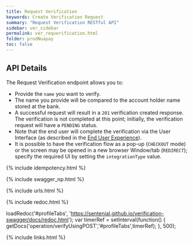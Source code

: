 ```yaml
---
title: Request Verification
keywords: Create Verification Request
summary: "Request Verification RESTful API"
sidebar: ver_sidebar
permalink: ver_reqverification.html
folder: prodNuapay
toc: false
---
```


## API Details

The Request Verification endpoint allows you to:

* Provide the `name` you want to verify.
* The name you provide will be compared to the account holder name stored at the bank.
* A successful request will result in a `201` verification created response. The verification is not completed at this point; initially, the verification request will have a `PENDING` status.
* Note that the end user will complete the verification via the User Interface (as described in the [End User Experience](ver_psujourney.html)).
* It is possible to have the verification flow as a pop-up (`CHECKOUT` mode) or the screen may be opened in a new browser Window/tab (`REDIRECT`); specify the required UI by setting the `integrationType` value.

{% include idempotency.html %}


{% include swagger_np.html %}

{% include urls.html %}

<ul id="profileTabs" class="nav nav-tabs">


</ul>

{% include redoc.html %}

loadRedoc('#profileTabs', 'https://sentenial.github.io/verification-swagger/docs/redoc.html');
var timerRef = setInterval(function() { getDocs('operation/verifyUsingPOST','#profileTabs',timerRef); }, 500);


</script>


<div id="mydiv"></div>
</div>
</div>

{% include links.html %}
